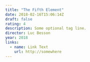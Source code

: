 ```yaml
---
title: "The Fifth Element"
date: 2018-02-16T15:06:14Z
draft: false
rating: 4
description: Some optional tag line.
director: Luc Besson
year: 2018
links:
  - name: Link Text
    url: http://somewhere
---
```

